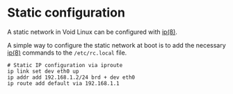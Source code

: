 # Static configuration

A static network in Void Linux can be configured with
[ip(8)](https://man.voidlinux.org/ip.8).

A simple way to configure the static network at boot is to add the necessary
[ip(8)](https://man.voidlinux.org/ip.8) commands to the `/etc/rc.local` file.

```
# Static IP configuration via iproute
ip link set dev eth0 up
ip addr add 192.168.1.2/24 brd + dev eth0
ip route add default via 192.168.1.1
```
